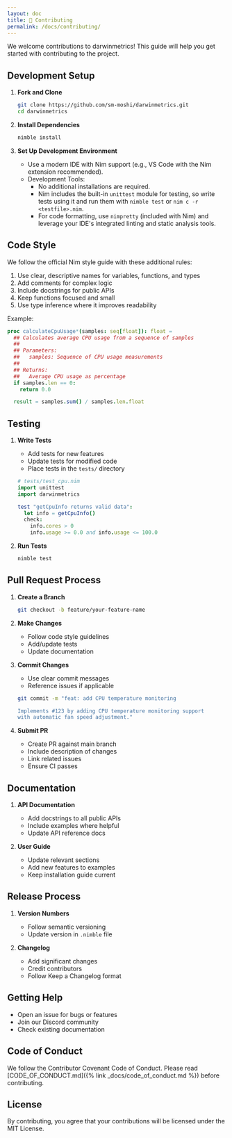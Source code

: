 ```yaml
---
layout: doc
title: 🤝 Contributing
permalink: /docs/contributing/
---
```


We welcome contributions to darwinmetrics! This guide will help you get started with contributing to the project.

## Development Setup

1. **Fork and Clone**

   ```bash
   git clone https://github.com/sm-moshi/darwinmetrics.git
   cd darwinmetrics
   ```

2. **Install Dependencies**

   ```bash
   nimble install
   ```

3. **Set Up Development Environment**
   - Use a modern IDE with Nim support (e.g., VS Code with the Nim extension recommended).
   - Development Tools:
       - No additional installations are required.
       - Nim includes the built-in `unittest` module for testing, so write tests using it and run them with `nimble test` or `nim c -r <testfile>.nim`.
       - For code formatting, use `nimpretty` (included with Nim) and leverage your IDE's integrated linting and static analysis tools.

## Code Style

We follow the official Nim style guide with these additional rules:

1. Use clear, descriptive names for variables, functions, and types
2. Add comments for complex logic
3. Include docstrings for public APIs
4. Keep functions focused and small
5. Use type inference where it improves readability

Example:

```nim
proc calculateCpuUsage*(samples: seq[float]): float =
  ## Calculates average CPU usage from a sequence of samples
  ##
  ## Parameters:
  ##   samples: Sequence of CPU usage measurements
  ##
  ## Returns:
  ##   Average CPU usage as percentage
  if samples.len == 0:
    return 0.0

  result = samples.sum() / samples.len.float
```

## Testing

1. **Write Tests**
   - Add tests for new features
   - Update tests for modified code
   - Place tests in the `tests/` directory

   ```nim
   # tests/test_cpu.nim
   import unittest
   import darwinmetrics

   test "getCpuInfo returns valid data":
     let info = getCpuInfo()
     check:
       info.cores > 0
       info.usage >= 0.0 and info.usage <= 100.0
   ```

2. **Run Tests**

   ```bash
   nimble test
   ```

## Pull Request Process

1. **Create a Branch**

   ```bash
   git checkout -b feature/your-feature-name
   ```

2. **Make Changes**
   - Follow code style guidelines
   - Add/update tests
   - Update documentation

3. **Commit Changes**
   - Use clear commit messages
   - Reference issues if applicable

   ```bash
   git commit -m "feat: add CPU temperature monitoring

   Implements #123 by adding CPU temperature monitoring support
   with automatic fan speed adjustment."
   ```

4. **Submit PR**
   - Create PR against main branch
   - Include description of changes
   - Link related issues
   - Ensure CI passes

## Documentation

1. **API Documentation**
   - Add docstrings to all public APIs
   - Include examples where helpful
   - Update API reference docs

2. **User Guide**
   - Update relevant sections
   - Add new features to examples
   - Keep installation guide current

## Release Process

1. **Version Numbers**
   - Follow semantic versioning
   - Update version in `.nimble` file

2. **Changelog**
   - Add significant changes
   - Credit contributors
   - Follow Keep a Changelog format

## Getting Help

- Open an issue for bugs or features
- Join our Discord community
- Check existing documentation

## Code of Conduct

We follow the Contributor Covenant Code of Conduct. Please read [CODE_OF_CONDUCT.md]({% link _docs/code_of_conduct.md %}) before contributing.

## License

By contributing, you agree that your contributions will be licensed under the MIT License.
